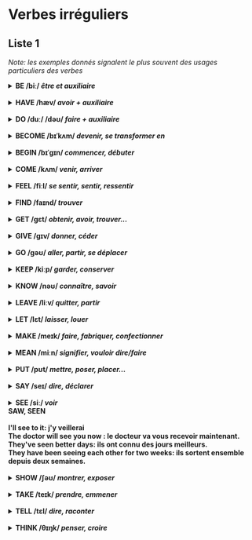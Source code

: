 # Verbes irréguliers

## Liste 1

*Note: les exemples donnés signalent le plus souvent des usages particuliers des verbes*

<details>
<summary>
<strong>BE /biː/ <i>être et auxiliaire</i></strong>
</summary>
<br/>
  <strong>WAS/WERE, BEEN</strong>
<br/>
	<br/>There is too much salt: il y a trop de sel
	<br/>Steve is 17: Steve a 17 ans 
	<br/>It is 10$: Ça fait 10 dollars
	<br/>It is cold: il fait froid: it is cold
</details>

<br/>

<details>
<summary><strong>HAVE /hæv/ <i>avoir + auxiliaire</i></strong>
</summary>
<br/>
  <strong>HAD, HAD</strong>
<br/>
	<br/>I had a biscuit: j'ai pris un biscuit
	<br/>I won't have this: je ne tolèrerai pas cela.
	<br/>I have to finish my homework: il faut que...
	<br/>I had my car repaired: j'ai fait réparer ma voiture
</details>

<br/>

<details>
<summary>
<strong>DO /duː/ /dəʊ/ <i>faire + auxiliaire</i></strong>
</summary>
<br/>
  <strong>DID, DONE</strong>
<br/>
	<br/>Do come in!: mais rentrez donc !
	<br/>Do the washing up, the cooking etc
	<br/>What do you do: que faites-vous? (dans la vie)
	<br/>How are the children doing at school?: comment les enfant se débrouillent-ils à l'école?
</details>

<br/>

<details>
<summary>
<strong>BECOME /bɪˈkʌm/ <i>devenir, se transformer en</i></strong>
</summary>
<br/>
  <strong>BECAME, BECOME</strong>
<br/>
	<br/>After a while we became good friends : nous sommes devenus bons amis
	<br/>After the meal she became ill: elle s'est senti mal
	<br/>Your dress becomes you very well: ta robe te va très bien
	<be/>becoming: seyant, approprié
</details>

<br/>

<details>
<summary>
<strong>BEGIN /bɪˈgɪn/ <i>commencer, débuter</i></strong>
</summary>
<br/>
<strong>BEGAN /bɪˈgæn/, BEGUN /bɪˈgʌn/</strong>
<br/>
	<br/>Then it began to rain: alors il a commencé à pleuvoir.
	<br/>You should begin by reading the instructions: tu devrais commencer par...
	<br/>to begin with, I hate soccer : à la base, je déteste le foot.
	<br/>a beginner : un débutant.
</details>

<br/>

<details>
<summary>
<strong>COME /kʌm/ <i>venir, arriver</i></strong>
</summary>
<br/>
<strong>CAME, COME</strong>
<br/>
	<br/>Come here, will you?: viens ici (ce n'est pas uen question).
	<br/>I come from New York : je viens de New York (c'est là que j'habite)
	<br/>How come you're so late?: comment ça se fait que tu es si en retard?
	<br/>This shirts comes in different colours: cette cemise se fait en différentes couleurs.
</details>
<br/>

<details>
<summary>
<strong>FEEL /fiːl/ <i>se sentir, sentir, ressentir</i></strong>
</summary>
<br/>
<strong>FELT, FELT</strong>
<br/>
	<br/>I could feel her presence: je sentais sa présence
	<br/>I still feel weak : je me sens encore faible
	<br/>The tile floor feels cold : le carrelage donne une impression de froid
	<br/>≠ FELT (n): le feutre
</details>

<br/>

<details>
<summary>
<strong>FIND /faɪnd/ <i>trouver</i></strong> 
</summary>
<br/>
<strong>FOUND, FOUND /faʊnd/</strong>
<br/>
	<br/>I found my wallet in the bathroom
	<br/>I find this painting interesting
	<br/>a find : une trouvaille
	<br/>≠ TO FOUND, FOUNDED, FOUNDED : fonder
</details>

<br/>

<details>
<summary>
<strong>GET /gɛt/ <i>obtenir, avoir, trouver...</i></strong>
</summary>
<br/>
<strong>GOT, GOT, GOT or gotten (US only)</strong>
<br/>
	<br/>I got a message: j'ai reçu un message
	<br/>I got a ticket: je me suis pris une contravention
	<br/>I'll get another cup: je vais chercher une autre tasse
	<br/>I'll get it done : je vais le faire faire
</details>

<br/>

<details>
<summary>
<strong>GIVE /gɪv/ <i>donner, céder</i></strong>
</summary>
<br/>
<strong>GAVE, GIVEN</strong>
<br/>
	<br/>I was given a book for my birthday: on m'a donné un livre..
	<br/>I don't give a fig (fam): je m'en fiche
	<br/>Give a call: passer un coup de téléphone
	<br/>Give way : céder (la priorité)
</details>

<br/>

<details>
<summary>
<strong>GO /gəʊ/ <i>aller, partir, se déplacer</i></strong>
</summary>
<br/>
<strong>GO, WENT, GONE</strong>
<br/>
	<br/>I have to go : il faut que j'y aille.
	<br/>Can I have a go at it/give it a go? : je peux essayer?
	<br/>The car was going at full speed : la voiture roulait à pleine vitesse.
	<br/>The meeting went well : la réunion s'est bien passé.
	<br/>Gone with the Wind: Autant en emporte le vent (titre)
</details>

<br/>

<details>
<summary><strong>KEEP /kiːp/ <i>garder, conserver</i></strong>
</summary>
<br/>
<strong>KEPT, KEPT</strong>
<br/>
	<br/>She keeps bees: elle élève des abeilles
	<br/>Where do you keep the chocolate?: Où conserves-tu le chocolat?
	<br/>Keep trying: ne lache rien
	<br/>a keep : un donjon
</details>

<br/>

<details>
<summary>
<strong>KNOW /nəʊ/ <i>connaître, savoir</i></strong>
</summary>
<br/>
<strong>KNEW, KNOWN</strong>
<br/>
	<br/>as far as I know, for all I know : pour autant que je sache
	<br/>as you know : comme tu le sais
	<br/>let me know: tiens-moi au courant
	<br/>he knows his stuff : il s'y connait
	<br/>knowledge : la connaissance
</details>

<br/>

<details>
<summary>
<strong>LEAVE /liːv/ <i>quitter, partir</i></strong>
</summary>
<br/>
<strong>LEFT, LEFT</strong>
<br/>
	<br/>He has already left: il est déjà parti.
	<br/>There's no bread left: il ne reste plus de pain.
	<br/>a sick leave : un congé de maladie
</details>

<br/>

<details>
<summary>
<strong>LET /lɛt/ <i>laisser, louer</i></strong>
</summary>
<br/>
<strong>LET, LET</strong>
<br/>
	<br/>Let him go: laissez-le partir
	<br/>I'm going to let my flat: je vais louer mon appartement (donner en location)
	<br/>Let it be clear that...: Que ce soit clair que...
	<br/>Don't let me down: ne me laisse pas tomber
</details>

<br/>

<details>
<summary>
<strong>MAKE /meɪk/ <i>faire, fabriquer, confectionner</i></strong>
</summary>
<br/>
<strong>MADE, MADE /meɪd/</strong>
<br/>
	<br/>Make a decision : prendre une décision
	<br/>Don't make a fuss : ne fais pas tant d'histoires
	<br/>He makes $50.000 a year : il gagne...
	<br/>You won't make me eat that: hors de question que tu me fasses manger ça.
</details>

<br/>

<details>
<summary>
  <strong>MEAN /miːn/ <i>signifier, vouloir dire/faire</i></strong>
</summary>
<br/>
<strong>MEANT, MEANT</strong>
<br/>
	<br/>What do you mean?
	<br/>He means well : il veut bien faire.
	<br/>I really mean it : je suis sincère.
	<br/>≠ mean (adj) : avare, mesquin, ou méchant
</details>

<br/>

<details>
<summary>
<strong>PUT /pʊt/ <i>mettre, poser, placer...</i></strong> 
</summary>
<br/>
<strong>PUT, PUT</strong><br/>
<br/>Très nombreux sens et composés...
	<br/>I put the cost at 100$: j'estime le coût à 100$
  <br/>Put an end to an argument: mettre fin à une dispute
</details>

<br/>

<details>
<summary>
<strong>SAY /seɪ/ <i>dire, déclarer</i></strong>
</summary>
<br/>
<strong>SAY, SAID, SAID /sɛd/</strong>
<br/>
	<br/>Take any number, say, eight : prenons n'importe quel nombre au hasard, par exemple huit.
	<br/>There were, say, fifteen people present : il y avait à peu près quinze personnes.
	<br/>Have no say in: ne pas avoir son mot à dire. 
</details>

<br/>

<details>
<summary>
<strong>SEE /siː/ <i>voir</i><strong>
<br/>
<strong>SAW, SEEN</strong>
<br/>
	<br/>I'll see to it: j'y veillerai
	<br/>The doctor will see you now : le docteur va vous recevoir maintenant.
	<br/>They've seen better days: ils ont connu des jours meilleurs.
	<br/>They have been seeing each other for two weeks: ils sortent ensemble depuis deux semaines.
</details>

<br/>

<details>
<summary>
<strong>SHOW /ʃəʊ/ <i>montrer, exposer</i></strong>
</summary>
<br/>
<strong>SHOWED, SHOWN</strong>
<br/>
	<br/>I'll show you the way: je vais te montrer le chemin
	<br/>he was angry and that showed: il était en colère et cela se voyait.
	<br/>a TV show: une émission télévisée
	<br/>He didn't show (up) 
</details>

<br/>

<details>
<summary>
<strong>TAKE /teɪk/ <i>prendre, emmener</i></strong> 
</summary>
<br/>
<strong>TOOK, TAKEN</strong>
<br/>
	<br/>Could you take me to the station?: pourriez-vous m'emmener à la gare?
	<br/>The population took to the street: la population est descendue dans la rue (pour manifester)
	<br/>My sister took my phone from me: ma soeur l'a pris mon téléphone.
	<br/>a take (cinema) : une prise de vue.
</details>

<br/>

<details>
<summary>
<strong>TELL /tɛl/ <i>dire, raconter</i></strong> 
</summary>
<br/>
<strong>TOLD, TOLD</strong>
<br/>
	<br/>Do as you're told: faites ce qu'on vous dit.
	<br/>I can't tell the difference: je ne vois pas la différence
	<br/>Time will tell: l'avenir le dira
	<br/>Age is beginning to tell : l'âge commence à se faire sentir.
</details>

<br/>

<details>
<summary>
<strong>THINK /θɪŋk/ <i>penser, croire</i></strong>
</summary>
<br/>
<strong>THOUGHT, THOUGHT /θɔːt/</strong>
<br/>
	<br/>I'm thinking of going: je pense aller
	<br/>Don't even think about it : n'y pense même pas !
	<br/>What do you think will happen?: D'après toi, que va-t-il se passer?
</details>